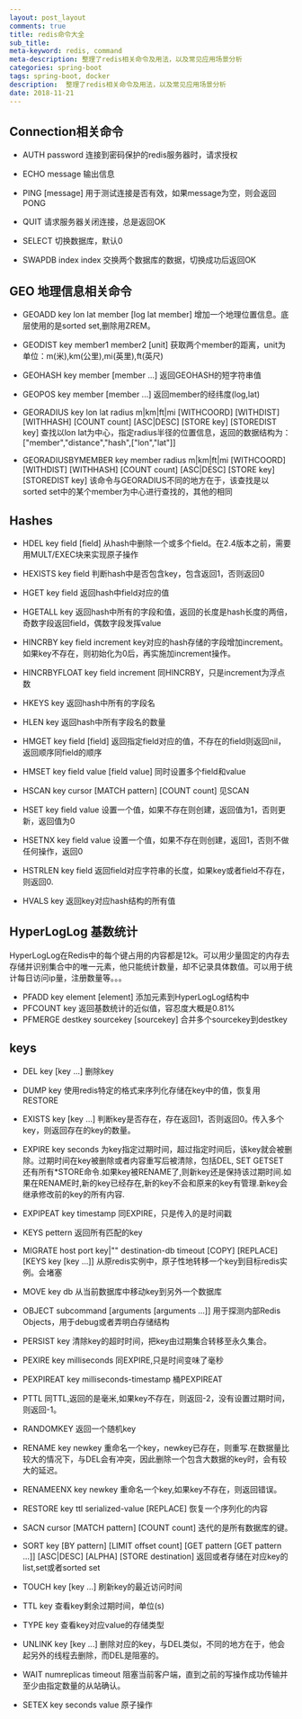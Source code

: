 ```yaml
---
layout: post_layout
comments: true
title: redis命令大全
sub_title: 
meta-keyword: redis, command
meta-description: 整理了redis相关命令及用法，以及常见应用场景分析
categories: spring-boot
tags: spring-boot, docker
description:  整理了redis相关命令及用法，以及常见应用场景分析
date: 2018-11-21
---
```


## Connection相关命令

  * AUTH password 连接到密码保护的redis服务器时，请求授权
  
  * ECHO message  输出信息
  
  * PING [message] 用于测试连接是否有效，如果message为空，则会返回PONG
  
  * QUIT 请求服务器关闭连接，总是返回OK
  
  * SELECT 切换数据库，默认0
  
  * SWAPDB index index 交换两个数据库的数据，切换成功后返回OK

## GEO 地理信息相关命令
  * GEOADD key lon lat member [log lat member] 增加一个地理位置信息。底层使用的是sorted set,删除用ZREM。
  
  * GEODIST key member1 member2 [unit] 获取两个member的距离，unit为单位：m(米),km(公里),mi(英里),ft(英尺)
  
  * GEOHASH key member [member ...] 返回GEOHASH的短字符串值
  
  * GEOPOS key member [member ...] 返回member的经纬度(log,lat)
  
  * GEORADIUS key lon lat radius m|km|ft|mi [WITHCOORD] [WITHDIST] [WITHHASH] [COUNT count] [ASC|DESC] [STORE key] [STOREDIST key] 查找以lon lat为中心，指定radius半径的位置信息，返回的数据结构为：["member","distance","hash",["lon","lat"]]

  * GEORADIUSBYMEMBER key member radius m|km|ft|mi [WITHCOORD] [WITHDIST] [WITHHASH] [COUNT count] [ASC|DESC] [STORE key] [STOREDIST key] 该命令与GEORADIUS不同的地方在于，该查找是以sorted set中的某个member为中心进行查找的，其他的相同

## Hashes
  * HDEL key field [field] 从hash中删除一个或多个field。在2.4版本之前，需要用MULT/EXEC块来实现原子操作
  
  * HEXISTS key field 判断hash中是否包含key，包含返回1，否则返回0

  * HGET key field 返回hash中field对应的值
  
  * HGETALL key 返回hash中所有的字段和值，返回的长度是hash长度的两倍，奇数字段返回field，偶数字段发挥value
  
  * HINCRBY key field increment key对应的hash存储的字段增加increment。如果key不存在，则初始化为0后，再实施加increment操作。
  * HINCRBYFLOAT key field increment 同HINCRBY，只是increment为浮点数
  
  * HKEYS key 返回hash中所有的字段名 
  
  * HLEN key 返回hash中所有字段名的数量

  * HMGET key field [field] 返回指定field对应的值，不存在的field则返回nil，返回顺序同field的顺序
   
  * HMSET key field value [field value] 同时设置多个field和value
  
  * HSCAN key cursor [MATCH pattern] [COUNT count] 见SCAN
  
  * HSET key field value 设置一个值，如果不存在则创建，返回值为1，否则更新，返回值为0
   
  * HSETNX  key field value 设置一个值，如果不存在则创建，返回1，否则不做任何操作，返回0

  * HSTRLEN key field 返回field对应字符串的长度，如果key或者field不存在，则返回0.

  * HVALS key 返回key对应hash结构的所有值

## HyperLogLog 基数统计
   HyperLogLog在Redis中的每个键占用的内容都是12k。可以用少量固定的内存去存储并识别集合中的唯一元素，他只能统计数量，却不记录具体数值。可以用于统计每日访问ip量，注册数量等。。。

  * PFADD key element [element] 添加元素到HyperLogLog结构中
  * PFCOUNT key 返回基数统计的近似值，容忍度大概是0.81%
  * PFMERGE destkey sourcekey [sourcekey] 合并多个sourcekey到destkey

## keys
  * DEL key [key ...] 删除key
  * DUMP key 使用redis特定的格式来序列化存储在key中的值，恢复用RESTORE
  * EXISTS key [key ...] 判断key是否存在，存在返回1，否则返回0。传入多个key，则返回存在的key的数量。
  * EXPIRE key seconds 为key指定过期时间，超过指定时间后，该key就会被删除。过期时间在key被删除或者内容重写后被清除，包括DEL, SET GETSET 还有所有*STORE命令.如果key被RENAME了,则新key还是保持该过期时间.如果在RENAME时,新的key已经存在,新的key不会和原来的key有管理.新key会继承修改前的key的所有内容.
  * EXPIPEAT key timestamp 同EXPIRE，只是传入的是时间戳
  * KEYS pettern 返回所有匹配的key
  * MIGRATE host port key|"" destination-db timeout [COPY] [REPLACE] [KEYS key [key ...]] 从原redis实例中，原子性地转移一个key到目标redis实例。会堵塞
  * MOVE key db 从当前数据库中移动key到另外一个数据库
  * OBJECT subcommand [arguments [arguments ...]] 用于探测内部Redis Objects，用于debug或者弄明白存储结构
  * PERSIST key 清除key的超时时间，把key由过期集合转移至永久集合。
  * PEXIRE key milliseconds 同EXPIRE,只是时间变味了毫秒
  * PEXPIREAT key milliseconds-timestamp 桶PEXPIREAT
  * PTTL 同TTL,返回的是毫米,如果key不存在，则返回-2，没有设置过期时间，则返回-1。
  * RANDOMKEY 返回一个随机key
  * RENAME key newkey 重命名一个key，newkey已存在，则重写.在数据量比较大的情况下，与DEL会有冲突，因此删除一个包含大数据的key时，会有较大的延迟。
  * RENAMEENX key newkey 重命名一个key,如果key不存在，则返回错误。
  * RESTORE key ttl serialized-value [REPLACE] 恢复一个序列化的内容
  * SACN cursor [MATCH pattern] [COUNT count] 迭代的是所有数据库的键。
  * SORT key [BY pattern] [LIMIT offset count] [GET pattern [GET pattern ...]] [ASC|DESC] [ALPHA] [STORE destination] 返回或者存储在对应key的list,set或者sorted set
  * TOUCH key [key ...] 刷新key的最近访问时间
  * TTL key 查看key剩余过期时间，单位(s)
  * TYPE key 查看key对应value的存储类型
  * UNLINK key [key ...] 删除对应的key，与DEL类似，不同的地方在于，他会起另外的线程去删除，而DEL是阻塞的。
  * WAIT numreplicas timeout 阻塞当前客户端，直到之前的写操作成功传输并至少由指定数量的从站确认。
  
  * SETEX key seconds value 原子操作